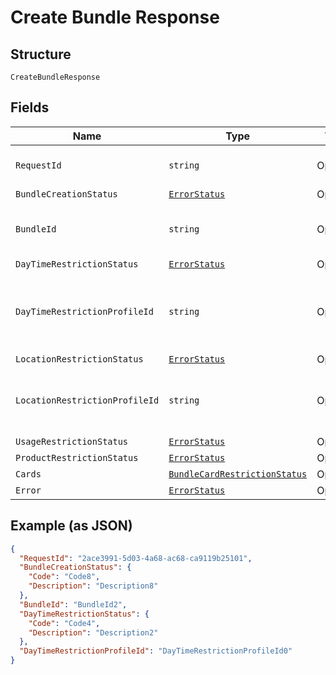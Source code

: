 
# Create Bundle Response

## Structure

`CreateBundleResponse`

## Fields

| Name | Type | Tags | Description |
|  --- | --- | --- | --- |
| `RequestId` | `string` | Optional | Request Id of the API call |
| `BundleCreationStatus` | [`ErrorStatus`](../../doc/models/error-status.md) | Optional | - |
| `BundleId` | `string` | Optional | Identifier of the newly created bundle |
| `DayTimeRestrictionStatus` | [`ErrorStatus`](../../doc/models/error-status.md) | Optional | - |
| `DayTimeRestrictionProfileId` | `string` | Optional | Identifier of the day/time restriction profile created |
| `LocationRestrictionStatus` | [`ErrorStatus`](../../doc/models/error-status.md) | Optional | - |
| `LocationRestrictionProfileId` | `string` | Optional | Identifier of the location restriction profile created |
| `UsageRestrictionStatus` | [`ErrorStatus`](../../doc/models/error-status.md) | Optional | - |
| `ProductRestrictionStatus` | [`ErrorStatus`](../../doc/models/error-status.md) | Optional | - |
| `Cards` | [`BundleCardRestrictionStatus`](../../doc/models/bundle-card-restriction-status.md) | Optional | - |
| `Error` | [`ErrorStatus`](../../doc/models/error-status.md) | Optional | - |

## Example (as JSON)

```json
{
  "RequestId": "2ace3991-5d03-4a68-ac68-ca9119b25101",
  "BundleCreationStatus": {
    "Code": "Code8",
    "Description": "Description8"
  },
  "BundleId": "BundleId2",
  "DayTimeRestrictionStatus": {
    "Code": "Code4",
    "Description": "Description2"
  },
  "DayTimeRestrictionProfileId": "DayTimeRestrictionProfileId0"
}
```

